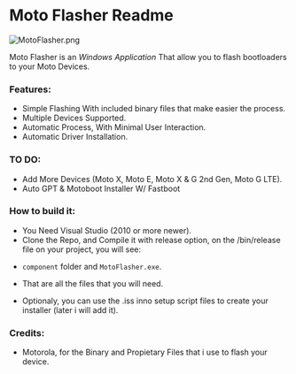 # Moto Flasher Readme #
![MotoFlasher.png](https://bitbucket.org/repo/Ap7Kzy/images/2296561913-MotoFlasher.png)

Moto Flasher is an *Windows Application* That allow you to flash bootloaders to your Moto Devices.

### Features: ###

* Simple Flashing With included binary files that make easier the process.
* Multiple Devices Supported.
* Automatic Process, With Minimal User Interaction.
* Automatic Driver Installation.

### TO DO: ###
* Add More Devices (Moto X, Moto E, Moto X & G 2nd Gen, Moto G LTE).
* Auto GPT & Motoboot Installer W/ Fastboot

### How to build it: ###

* You Need Visual Studio (2010 or more newer).
* Clone the Repo, and Compile it with release option, on the /bin/release file on your project, you will see:
 + `component` folder and `MotoFlasher.exe`.
- That are all the files that you will need.
* Optionaly, you can use the .iss inno setup script files to create your installer (later i will add it).
### Credits: ###
* Motorola, for the Binary and Propietary Files that i use to flash your device.